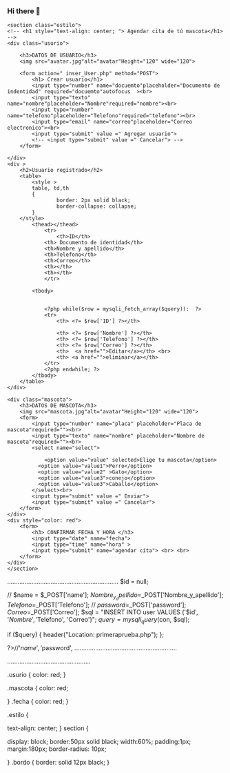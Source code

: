### Hi there 👋

<!--
**jorgenino911/jorgenino911** is a ✨ _special_ ✨ repository because its `README.md` (this file) appears on your GitHub profile.

Here are some ideas to get you started:

- 🔭 I’m currently working on ...
- 🌱 I’m currently learning ...
- 👯 I’m looking to collaborate on ...
- 🤔 I’m looking for help with ...
- 💬 Ask me about ...
- 📫 How to reach me: ...
- 😄 Pronouns: ...
- ⚡ Fun fact: ...
-->

<?php
include('connection.php');
$con=connection();
$sql= "SELECT * FROM user";
$query = mysqli_query($con, $sql);
?>

<!DOCTYPE html>
<html>
<head>
	<title> Pagina Mascotas</title>
	<link rel="stylesheet" type="text/css" href="webMascota.css">
</head>
<body>
	
	<section class="estilo">
	<!-- <h1 style="text-align: center; "> Agendar cita de tú mascota</h1> -->
	<div class="usurio">
	
		<h3>DATOS DE USUARIO</h3>
		<img src="avatar.jpg"alt="avatar"Height="120" wide="120">
<tbody>

		<form action=" inser_User.php" method="POST">
			<h1> Crear usuario</h1>
			<input type="number" name="docuemto"placeholder="Documento de indentidad" required="docuemto"autofocus  ><br>
			<input type="texto" name="nombre"placeholder="Nombre"required="nombre"><br>
			<input type="number" name="telefono"placeholder="Telefono"required="telefono"><br>
			<input type="email" name="correo"placeholder="Correo electronico"><br>
			<input type="submit" value =" Agregar usuario">
			<!-- <input type="submit" value =" Cancelar"> -->
		</form>

	</div>
	<div >
		<h2>Usuario registrado</h2>
		<table>
			<style > 
      		table, td,th
      		{
					border: 2px solid black;
					border-collapse: collapse;
			}
      	</style>
			<thead></thead>
				<tr>
					<th>ID</th>
				<th> Documento de identidad</th>
				<th>Nombre y apellido</th>
				<th>Telefono</th>
				<th>Correo</th>
				<th></th>
				<th></th>
				</tr>

			<tbody>
				
				
				<?php while($row = mysqli_fetch_array($query)):  ?>
				<tr>
					<th> <?= $row['ID'] ?></th>
						
					<th> <?= $row['Nombre'] ?></th>
					<th> <?= $row['Telefono'] ?></th>
					<th> <?= $row['Correo'] ?></th>
					<th>  <a href="">Editar</a></th> <br>
					<th> <a href="">eliminar</a></th>
				</tr>
				<?php endwhile; ?>
			</tbody>
		</table>
	</div>
			
	<div class="mascota">
		<h3>DATOS DE MASCOTA</h3> 
		<img src="mascota.jpg"alt="avatar"Height="120" wide="120">
		<form>
			<input type="number" name="placa" placeholder="Placa de mascota"required=""><br>
			<input type="texto" name="nombre" placeholder="Nombre de mascota"required=""><br>
			<select name="select">
				
				<option value="value" selected>Elige tu mascota</option>
			  <option value="value1">Perro</option>
			  <option value="value2" >Gato</option>
			  <option value="value3">conejo</option>
			  <option value="value3">Caballo</option>
			</select><br>
			<input type="submit" value =" Enviar">
			<input type="submit" value =" Cancelar">
		</form>
	</div>
	<div style="color: red">
		<form>
			<h3> CONFIRMAR FECHA Y HORA </h3>
			<input type="date" name="fecha">
			<input type="time" name="hora" >
			<input type="submit" name="agendar cita"> <br> <br>
		</form>
	</div>
	</section>
</body>
</html>
................................................................
<?php
include('connection.php');
$con=connection();

$id = null;

// $name = $_POST['name'];
$Nombre_y_apellido=$_POST['Nombre_y_apellido'];
$Telefono=$_POST['Telefono'];
// $password=$_POST['password'];
$Correo=$_POST['Correo'];
$sql = "INSERT INTO user VALUES ('$id',  '$Nombre', '$Telefono', 'Correo')";
$query =mysqli_query($con, $sql);

if ($query)
{
	header("Location: primeraprueba.php");
};

?>//'$name', '$password',
...........................................................
<?php
	function connection()
	{
		$host="localhost";
		$user="root";
		// $pass="";
		$bd = "user_crud_php";
		$connect = mysqli_connect($host, $user/*,$pass*/);
		mysqli_select_db($connect, $bd);
		return $connect;
	};

?>
................................................

.usurio
{
	color: red;
}

.mascota
{
	color: red;

}
.fecha
{
	color: red;
}

.estilo
{

text-align: center;
}
section
{
	
	
display: block;
border:50px solid black;
width:60%;
padding:1px;
margin:180px;
border-radius: 10px;

}
.bordo
{
	border: solid 12px black; 
}

